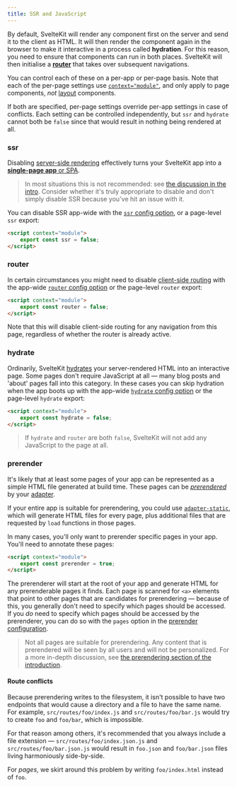 ```yaml
---
title: SSR and JavaScript
---
```


By default, SvelteKit will render any component first on the server and send it to the client as HTML. It will then render the component again in the browser to make it interactive in a process called **hydration**. For this reason, you need to ensure that components can run in both places. SvelteKit will then initialise a [**router**](#routing) that takes over subsequent navigations.

You can control each of these on a per-app or per-page basis. Note that each of the per-page settings use [`context="module"`](https://svelte.dev/docs#script_context_module), and only apply to page components, _not_ [layout](#layouts) components.

If both are specified, per-page settings override per-app settings in case of conflicts. Each setting can be controlled independently, but `ssr` and `hydrate` cannot both be `false` since that would result in nothing being rendered at all.

### ssr

Disabling [server-side rendering](#introduction-ssr) effectively turns your SvelteKit app into a [**single-page app** or SPA](#introduction-csr-and-spa).

> In most situations this is not recommended: see [the discussion in the intro](#introduction-ssr). Consider whether it's truly appropriate to disable and don't simply disable SSR because you've hit an issue with it.

You can disable SSR app-wide with the [`ssr` config option](#configuration-ssr), or a page-level `ssr` export:

```html
<script context="module">
	export const ssr = false;
</script>
```

### router

In certain circumstances you might need to disable [client-side routing](#introduction-routing) with the app-wide [`router` config option](#configuration-router) or the page-level `router` export:

```html
<script context="module">
	export const router = false;
</script>
```

Note that this will disable client-side routing for any navigation from this page, regardless of whether the router is already active.

### hydrate

Ordinarily, SvelteKit [hydrates](#introduction-hydration) your server-rendered HTML into an interactive page. Some pages don't require JavaScript at all — many blog posts and 'about' pages fall into this category. In these cases you can skip hydration when the app boots up with the app-wide [`hydrate` config option](#configuration-hydrate) or the page-level `hydrate` export:

```html
<script context="module">
	export const hydrate = false;
</script>
```

> If `hydrate` and `router` are both `false`, SvelteKit will not add any JavaScript to the page at all.

### prerender

It's likely that at least some pages of your app can be represented as a simple HTML file generated at build time. These pages can be [_prerendered_](#introduction-prerendering) by your [adapter](#adapters).

If your entire app is suitable for prerendering, you could use [`adapter-static`](https://github.com/sveltejs/kit/tree/master/packages/adapter-static), which will generate HTML files for every page, plus additional files that are requested by `load` functions in those pages.

In many cases, you'll only want to prerender specific pages in your app. You'll need to annotate these pages:

```html
<script context="module">
	export const prerender = true;
</script>
```

The prerenderer will start at the root of your app and generate HTML for any prerenderable pages it finds. Each page is scanned for `<a>` elements that point to other pages that are candidates for prerendering — because of this, you generally don't need to specify which pages should be accessed. If you _do_ need to specify which pages should be accessed by the prerenderer, you can do so with the `pages` option in the [prerender configuration](#configuration-prerender).

> Not all pages are suitable for prerendering. Any content that is prerendered will be seen by all users and will not be personalized. For a more in-depth discussion, see [the prerendering section of the introduction](#introduction-prerendering).

#### Route conflicts

Because prerendering writes to the filesystem, it isn't possible to have two endpoints that would cause a directory and a file to have the same name. For example, `src/routes/foo/index.js` and `src/routes/foo/bar.js` would try to create `foo` and `foo/bar`, which is impossible.

For that reason among others, it's recommended that you always include a file extension — `src/routes/foo/index.json.js` and `src/routes/foo/bar.json.js` would result in `foo.json` and `foo/bar.json` files living harmoniously side-by-side.

For _pages_, we skirt around this problem by writing `foo/index.html` instead of `foo`.
